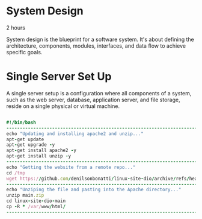 ![]()
# System Design

2 hours

System design is the blueprint for a software system. It's about defining the architecture, components, modules, interfaces, and data flow to achieve specific goals.

# Single Server Set Up

A single server setup is a configuration where all components of a system, such as the web server, database, application server, and file storage, reside on a single physical or virtual machine.

```ruby

#!/bin/bash
----------------------------------------------------------------------------------
echo "Updating and installing apache2 and unzip..."
apt-get update
apt-get upgrade -y
apt-get install apache2 -y
apt-get install unzip -y
----------------------------------------------------------------------------------
echo "Getting the website from a remote repo..."
cd /tmp
wget https://github.com/denilsonbonatti/linux-site-dio/archive/refs/heads/main.zip
----------------------------------------------------------------------------------
echo "Unziping the file and pasting into the Apache directory..."
unzip main.zip
cd linux-site-dio-main
cp -R * /var/www/html/
----------------------------------------------------------------------------------

```
